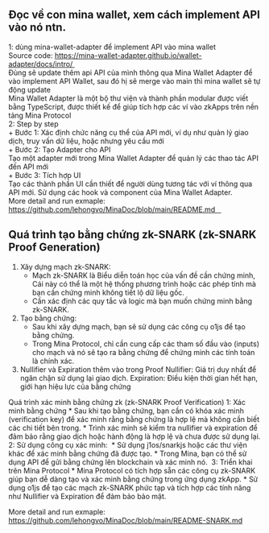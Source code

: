 ## Đọc về con mina wallet, xem cách implement API vào nó ntn.
1: dùng mina-wallet-adapter để implement API vào mina wallet       
  Source code: https://mina-wallet-adapter.github.io/wallet-adapter/docs/intro/       
  Đùng sẽ update thêm api API của mình thông qua Mina Wallet Adapter để vào implement API Wallet, sau đó hị sẽ merge vào main thì mina wallet sẽ tự động update       
  Mina Wallet Adapter là một bộ thư viện và thành phần modular được viết bằng TypeScript, được thiết kế để giúp tích hợp các ví vào zkApps trên nền tảng Mina Protocol        
2: Step by step   
     + Bước 1: Xác định chức năng cụ thể của API mới, ví dụ như quản lý giao dịch, truy vấn dữ liệu, hoặc nhưng yêu cầu mới    
     + Bước 2: Tạo Adapter cho API        
          Tạo một adapter mới trong Mina Wallet Adapter để quản lý các thao tác API đến API mới    
     + Bước 3: Tích hợp UI       
          Tạo các thành phần UI cần thiết để người dùng tương tác với ví thông qua API mới. Sử dụng các hook và component của Mina Wallet Adapter.       
More detail and run exmaple: https://github.com/lehongvo/MinaDoc/blob/main/README.md   

## Quá trình tạo bằng chứng zk-SNARK (zk-SNARK Proof Generation)
1. Xây dựng mạch zk-SNARK:
    * Mạch zk-SNARK là  Biểu diễn toán học của vấn đề cần chứng minh, Cái này có thể là một hệ thống phương trình hoặc các phép tính mà bạn cần chứng minh không tiết lộ dữ liệu gốc.
    * Cần xác định các quy tắc và logic mà bạn muốn chứng minh bằng zk-SNARK.
2. Tạo bằng chứng:
    * Sau khi xây dựng mạch, bạn sẽ sử dụng các công cụ  o1js để tạo bằng chứng.
    * Trong Mina Protocol, chỉ cần cung cấp các tham số đầu vào (inputs) cho mạch và nó sẽ tạo ra bằng chứng để chứng minh các tính toán là chính xác.
  3. Nullifier và Expiration thêm vào trong Proof
  Nullifier: Giá trị duy nhất để ngăn chặn sử dụng lại giao dịch.
         Expiration: Điều kiện thời gian hết hạn, giới hạn hiệu lực của bằng chứng

Quá trình xác minh bằng chứng zk (zk-SNARK Proof Verification)
   1: Xác minh bằng chứng
     * Sau khi tạo bằng chứng, bạn cần có khóa xác minh (verification key) để xác minh rằng bằng chứng là hợp lệ mà không cần biết các chi tiết bên trong.
     * Trình xác minh sẽ kiểm tra nullifier và expiration để đảm bảo rằng giao dịch hoặc hành động là hợp lệ và chưa được sử dụng lại.
   2: Sử dụng công cụ xác minh:  
     * Sử dụng j1os/snarkjs hoặc các thư viện khác để xác minh bằng chứng đã được tạo.
     * Trong Mina, bạn có thể sử dụng API để gửi bằng chứng lên blockchain và xác minh nó. 
   3: Triển khai trên Mina Protocol
     * Mina Protocol có tích hợp sẵn các công cụ zk-SNARK giúp bạn dễ dàng tạo và xác minh bằng chứng trong ứng dụng zkApp.
     * Sử dụng o1js để tạo các mạch zk-SNARK phức tạp và tích hợp các tính năng như Nullifier và Expiration để đảm bảo bảo mật.

More detail and run exmaple: https://github.com/lehongvo/MinaDoc/blob/main/README-SNARK.md
